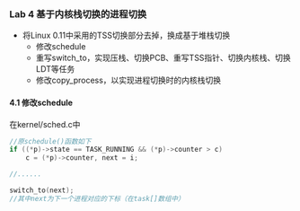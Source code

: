 ### Lab 4 基于内核栈切换的进程切换
- 将Linux 0.11中采用的TSS切换部分去掉，换成基于堆栈切换
  - 修改schedule
  - 重写switch_to，实现压栈、切换PCB、重写TSS指针、切换内核栈、切换LDT等任务
  - 修改copy_process，以实现进程切换时的内核栈切换


#### 4.1 修改schedule
在kernel/sched.c中
```c
//原schedule()函数如下
if ((*p)->state == TASK_RUNNING && (*p)->counter > c)
    c = (*p)->counter, next = i;

//......

switch_to(next);
//其中next为下一个进程对应的下标（在task[]数组中）
```